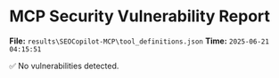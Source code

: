 # MCP Security Vulnerability Report
**File:** `results\SEOCopilot-MCP\tool_definitions.json`
**Time:** `2025-06-21 04:15:51`

✅ No vulnerabilities detected.